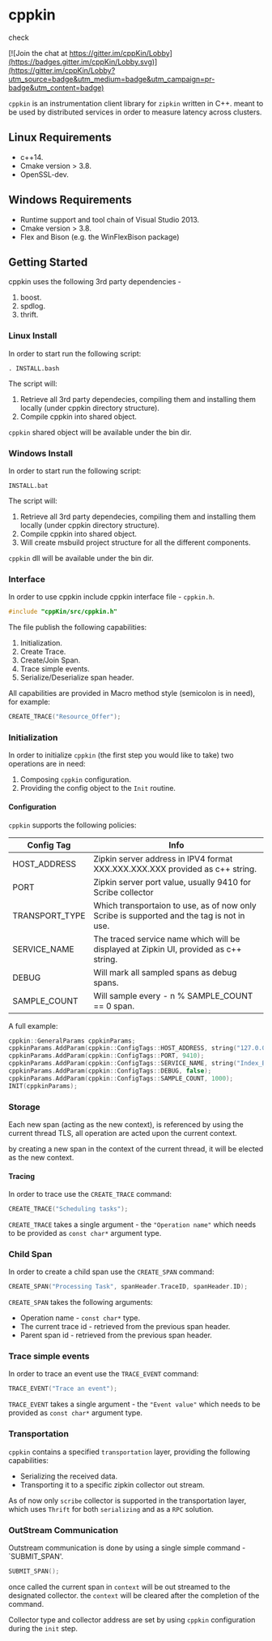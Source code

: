 # cppkin

check

[![Join the chat at https://gitter.im/cppKin/Lobby](https://badges.gitter.im/cppKin/Lobby.svg)](https://gitter.im/cppKin/Lobby?utm_source=badge&utm_medium=badge&utm_campaign=pr-badge&utm_content=badge)

`cppkin` is an instrumentation client library for `zipkin` written in C++.
meant to be used by distributed services in order to measure latency across clusters.

## Linux Requirements

* c++14.
* Cmake version > 3.8.
* OpenSSL-dev.

## Windows Requirements

* Runtime support and tool chain of Visual Studio 2013.
* Cmake version > 3.8.
* Flex and Bison (e.g. the WinFlexBison package)


## Getting Started

cppkin uses the following 3rd party dependencies -
1) boost.
2) spdlog.
3) thrift.

### Linux Install

In order to start run the following script:
```
. INSTALL.bash
```
The script will:
1) Retrieve all 3rd party dependecies, compiling them and installing them locally (under cppkin directory structure).
2) Compile cppkin into shared object.

`cppkin` shared object will be available under the bin dir.

### Windows Install

In order to start run the following script:
```
INSTALL.bat
```
The script will:
1) Retrieve all 3rd party dependecies, compiling them and installing them locally (under cppkin directory structure).
2) Compile cppkin into shared object.
3) Will create msbuild project structure for all the different components.

`cppkin` dll will be available under the bin dir.

### Interface

In order to use cppkin include cppkin interface file - `cppkin.h`.
```c++
#include "cppKin/src/cppkin.h"
```
The file publish the following capabilities:
1) Initialization.
2) Create Trace.
3) Create/Join Span.
4) Trace simple events.
5) Serialize/Deserialize span header.

All capabilities are provided in Macro method style (semicolon is in need), for example:
```c++
CREATE_TRACE("Resource_Offer");
```
### Initialization
In order to initialize `cppkin` (the first step you would like to take) two operations are in need:
1) Composing `cppkin` configuration.
2) Providing the config object to the `Init` routine.

#### Configuration
`cppkin` supports the following policies:

| Config Tag      | Info |
| -------------   | ------------- |
| HOST_ADDRESS    | Zipkin server address in IPV4 format XXX.XXX.XXX.XXX provided as c++ string.  |
| PORT            | Zipkin server port value, usually 9410 for Scribe collector  |
| TRANSPORT_TYPE  | Which transportaion to use, as of now only Scribe is supported and the tag is not in use. |
| SERVICE_NAME    | The traced service name which will be displayed at Zipkin UI, provided as c++ string.  |
| DEBUG           | Will mark all sampled spans as debug spans.  |
| SAMPLE_COUNT    | Will sample every - n % SAMPLE_COUNT == 0 span.

A full example:
```c++
cppkin::GeneralParams cppkinParams;
cppkinParams.AddParam(cppkin::ConfigTags::HOST_ADDRESS, string("127.0.0.1"));
cppkinParams.AddParam(cppkin::ConfigTags::PORT, 9410);
cppkinParams.AddParam(cppkin::ConfigTags::SERVICE_NAME, string("Index_Builder"));
cppkinParams.AddParam(cppkin::ConfigTags::DEBUG, false);
cppkinParams.AddParam(cppkin::ConfigTags::SAMPLE_COUNT, 1000);
INIT(cppkinParams);
```

### Storage
Each new span (acting as the new context), is referenced by using the current thread TLS, all operation are acted upon the current context. 

by creating a new span in the context of the current thread, it will be elected as the new context.

#### Tracing
In order to trace use the `CREATE_TRACE` command:
```c++
CREATE_TRACE("Scheduling tasks");
```
`CREATE_TRACE` takes a single argument - the `"Operation name"` which needs to be provided as `const char*`  argument type.

### Child Span
In order to create a child span use the `CREATE_SPAN` command:
```c++
CREATE_SPAN("Processing Task", spanHeader.TraceID, spanHeader.ID);
```
`CREATE_SPAN` takes the following arguments:
* Operation name - `const char*` type.
* The current trace id - retrieved from the previous span header.
* Parent span id - retrieved from the previous span header.

### Trace simple events
In order to trace an event use the `TRACE_EVENT` command:
```c++
TRACE_EVENT("Trace an event");
```
`TRACE_EVENT` takes a single argument - the `"Event value"` which needs to be provided as `const char*`  argument type.

### Transportation
`cppkin` contains a specified `transportation` layer, providing the following capabilities:
* Serializing the received data.
* Transporting it to a specific zipkin collector out stream.

As of now only `scribe` collector is supported in the transportation layer, which uses `Thrift` for both `serializing` and as a `RPC` solution.

### OutStream Communication
Outstream communication is done by using a single simple command - `SUBMIT_SPAN'.
```c++
SUBMIT_SPAN();
```
once called the current span in `context` will be out streamed to the designated collector. the `context` will be cleared after the completion of the command.

Collector type and collector address are set by using `cppkin` configuration during the `init` step.
